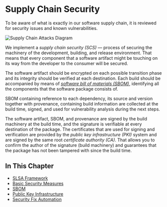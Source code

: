 <!--
    Copyright 2022-2024 TII (SSRC) and the Ghaf contributors
    SPDX-License-Identifier: CC-BY-SA-4.0
-->

# Supply Chain Security

To be aware of what is exactly in our software supply chain, it is reviewed for security issues and known vulnerabilities.

![Supply Chain Attacks Diagram](../img/threat_processing.drawio.png "Supply Chain Attacks")

We implement a _supply chain security (SCS)_ — process of securing the machinery of the development, building, and release environment. That means that every component that a software artifact might be touching on its way from the developer to the consumer will be secured.

The software artifact should be encrypted on each possible transition phase and its integrity should be verified at each destination. Each build should be accompanied by means of [_software bill of materials (SBOM)_](../appendices/glossary.md#sbom), identifying all the components that the software package consists of.

SBOM containing reference to each dependency, its source and version together with provenance, containing build information are collected at the build time, signed, and used for vulnerability analysis during the next steps.

The software artifact, SBOM, and provenance are signed by the build machinery at the build time, and the signature is verifiable at every destination of the package. The certificates that are used for signing and verification are provided by the _public key infrastructure (PKI)_ system and are signed by the same root _certificate authority (CA)_. That allows you to confirm the author of the signature (build machinery) and guarantees that the package has not been tampered with since the build time.


## In This Chapter

- [SLSA Framework](../scs/slsa-framework.md)
- [Basic Security Measures](../scs/basics.md)
- [SBOM](../scs/sbom.md)
- [Public Key Infrastructure](../scs/pki.md)
- [Security Fix Automation](../scs/ghaf-security-fix-automation.md)